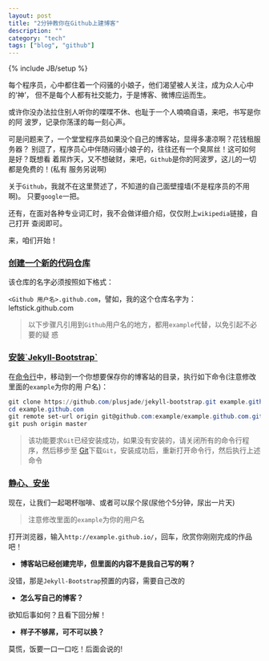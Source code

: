 ```yaml
---
layout: post
title: "2分钟教你在Github上建博客"
description: ""
category: "tech"
tags: ["blog", "github"]
---
```

{% include JB/setup %}

每个程序员，心中都住着一个闷骚的小娘子，他们渴望被人关注，成为众人心中的‘神’，
但不是每个人都有社交能力，于是博客、微博应运而生。

或许你没办法拉住别人听你的喋喋不休、也耻于一个人喃喃自语，来吧，书写是你的阿
波罗，记录你荡漾的每一刻心声。

可是问题来了，一个堂堂程序员如果没个自己的博客站，显得多凄凉啊？花钱租服务器？
别逗了，程序员心中伴随闷骚小娘子的，往往还有一个臭屌丝！这可如何是好？既想看
着屌炸天，又不想破财，来吧，`Github`是你的阿波罗，这儿的一切都是免费的！(私有
服务另说啊)

关于`Github`，我就不在这里赘述了，不知道的自己面壁撞墙(不是程序员的不用啊)。
只要`google`一把。

还有，在面对各种专业词汇时，我不会做详细介绍，仅仅附上`wikipedia`链接，自己打开
查阅即可。

来，咱们开始！

<h3 id="step-one"><a href="#step-one">创建一个新的代码仓库</a></h3>

该仓库的名字必须按照如下格式：

`<Github 用户名>.github.com`，譬如，我的这个仓库名字为：leftstick.github.com

> 以下步骤凡引用到`Github`用户名的地方，都用`example`代替，以免引起不必要的疑
惑

<h3 id="step-two"><a href="#step-two">安装`Jekyll-Bootstrap`</a></h3>

在[命令行](http://zh.wikipedia.org/wiki/%E5%91%BD%E4%BB%A4%E8%A1%8C%E7%95%8C%E9%9D%A2)中，移动到一个你想要保存你的博客站的目录，执行如下命令(注意修改里面的`example`为你的用
户名)：

```powershell
git clone https://github.com/plusjade/jekyll-bootstrap.git example.github.com
cd example.github.com
git remote set-url origin git@github.com:example/example.github.com.git
git push origin master
```

> 该功能要求`Git`已经安装成功，如果没有安装的，请关闭所有的命令行程序，然后移步至
[Git](http://git-scm.com/download/)下载`Git`，安装成功后，重新打开命令行，然后执行上述
命令

<h3 id="step-three"><a href="#step-three">静心、安坐</a></h3>
    
现在，让我们一起喝杯咖啡、或者可以尿个尿(尿他个5分钟，尿出一片天)

> 注意修改里面的`example`为你的用户名

打开浏览器，输入`http://example.github.io/`，回车，欣赏你刚刚完成的作品吧！


- **博客站已经创建完毕，但里面的内容不是我自己写的啊？**
    
没错，那是`Jekyll-Bootstrap`预置的内容，需要自己改的

- **怎么写自己的博客？**
    
欲知后事如何？且看下回分解！

- **样子不够屌，可不可以换？**
  
莫慌，饭要一口一口吃！后面会说的!